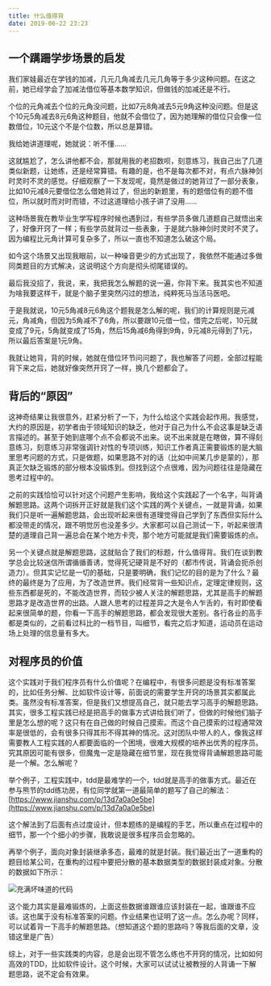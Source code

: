 ```yaml
---
title: 什么值得背
date: 2019-06-22 23:23
---
```


## 一个蹒跚学步场景的启发

我们家娃最近在学钱的加减，几元几角减去几元几角等于多少这种问题。在这之前，她已经学会了加减法借位等基本数学知识，但做钱的加减还是不行。

个位的元角减去个位的元角没问题，比如7元8角减去5元9角这种没问题。但是这个10元5角减去8元6角这种题目，他就不会借位了，因为她理解的借位只会像一位数借位，10元这个不是个位数，所以总是算错。

我给她讲道理呢，她就说：听不懂……

这就尴尬了，怎么讲他都不会，那就用我的老招数呗，刻意练习，我自己出了几道类似新题，让她练，还是经常算错。有趣的是，也不是每次都不对，有点六脉神剑时灵时不灵的感觉。仔细观察了一下发现呢，竟然是做过的她背过了一部分表象，比如10元减8元要借位怎么借她背过了，但出的新题里，有的题借位有的题不借位，所以就时而对时而错，不过这道理给小孩子讲了没用……

这种场景我在教毕业生学写程序时候也遇到过，有些学员多做几道题自己就悟出来了，好像开窍了一样；有些学员就背过一些表象，于是就六脉神剑时灵时不灵了。因为编程比元角计算可复杂多了，所以一直也不知道怎么破这个局。

如今这个场景又出现我眼前，以一种噪音更少的方式出现了，我依然不能通过多做同类题目的方式解决，这说明这个方向是彻头彻尾错误的。

最后我没招了，我说，来，我把我怎么解题的说一遍，你背下来。我其实也不知道为啥我要这样干，就是个脑子里突然闪过的想法，纯粹死马当活马医吧。

于是我就说，10元5角减8元6角这个题我是怎么解的呢，我们的计算规则是元减元，角减角，但因为5角减不了6角，所以要跟10元借一位，借完之后呢，10元就变成了9元，5角就变成了15角，然后15角减6角得到9角，9元减8元得到了1元，所以最后答案是1元9角。

我就让她背，背的时候，她就在借位环节问问题了，我也解答了问题，全部过程能背下来之后，她就好像突然开窍了一样，换几个题都会了。

## 背后的“原因”

这神奇结果让我很意外，赶紧分析了一下，为什么给这个实践会起作用。我感觉，大约的原因是，初学者由于领域知识的缺乏，他对于自己为什么不会这事是缺乏语言描述的。甚至于她到底哪个点不会都说不出来。说不出来就是在瞎做，算不得刻意练习，刻意练习非常强调针对性的专项训练，知识工作者真正需要锻炼的是大脑里思考问题的方式，只是做题，如果思路不对的话（比如中间某几步是蒙的），那真正欠缺乏锻炼的部分根本没锻炼到。但找到这个点很难，因为问题往往是隐藏在思考过程中的。

之前的实践恰恰可以针对这个问题产生影响，我给这个实践起了一个名字，叫背诵解题思路。这两个词拆开正好就是我们这个实践的两个关键点，一就是背诵，如果我们只是听一遍解题思路，会出现听起来很有道理觉得自己学到了东西但实际什么都没带走的情况，跟不明觉厉也没差多少。大家都可以自己测试一下，听起来很清楚的道理自己背一遍总会在某个地方卡壳，那个地方可能就是我们需要锻炼的点。

另一个关键点就是解题思路，这就贴合了我们的标题，什么值得背。我们在谈到教学总会比较迷信所谓循循善诱，觉得死记硬背是不好的（都市传说，背诵会扼杀创造力）。但其实记忆是一切的基础，只是要明确，我们记忆的目的是为了什么？最终的最终是为了应用，为了改造世界。我们经常背一些知识点，定理定律规则，这些东西都是死的，不能改造世界，而较少被人关注的解题思路，尤其是高手的解题思路才是改造世界的出路。人跟人思考的过程差异之大是令人乍舌的，有时即使看起来很简单的题，你看一下高手的解题思路，都会发现很大差别。各行各业的高手都是类似的，之前看过科比的一档节目，叫细节，看完之后才知道，运动员在运动场上处理的信息量有多大。

## 对程序员的价值

这个实践对于我们程序员有什么价值呢？在编程中，有很多问题是没有标准答案的，比如任务分解、比如软件设计等，前面说的需要学生开窍的场景其实都属此类。虽然没有标准答案，但是我们又想提高自己，就只能去学习高手的解题思路。其实，很多工程实践已经是把高手的做事方式讲给我们听了，但做的时候他们脑子里是怎么想的呢？这只有在自己做的时候自己摸索。而这个自己摸索的过程通常效率是很低的，会有很多只得其形不得其神的情况。这对团队中带人的人，像我这样需要教人工程实践的人都要面临的一个困境，很难大规模的培养出优秀的程序员。究其原因可能有很多，但魔鬼一定是隐藏在细节里，现在我觉得背诵解题思路可能是一个解。怎么解呢？

举个例子，工程实践中，tdd是最难学的一个，tdd就是高手的做事方式。最近在参与熊节的tdd练功房，有位同学就第一道最简单的题写了自己的解法：
[https://www.jianshu.com/p/13d7a0a0e5be](https://www.jianshu.com/p/13d7a0a0e5be)

这个解法到了后面有点过度设计，但本题练的是编程的手艺，所以重点在过程中的细节，那一个个细小的步骤，我敢说是很多程序员会忽略的。

再举个例子，面向对象封装继承多态，最难的就是封装。我们最近出了一道重构的题目给某公司，在重构的过程中要把分散的基本数据类型的数据封装成对象。分散的数据如下所示：

![充满坏味道的代码](https://personal-blog.obs.cn-north-4.myhuaweicloud.com/what-worth-to-be-recited/pic-01.png) 

这个能力其实是最难锻炼的，上面这些数据谁跟谁应该封装在一起，谁跟谁不应该。这也属于没有标准答案的问题。作业结果也证明了这一点。怎么办呢？同样，可以试着背一下高手的解题思路。（想知道这个题的思路吗？等我后面的文章，没错这里是广告）

综上，对于一些实践类的内容，总是会出现不管怎么练也不开窍的情况，比如如何高效的TDD，比如软件设计。这个时候，大家可以试试让被教授的人背诵一下解题思路，说不定会有效果。